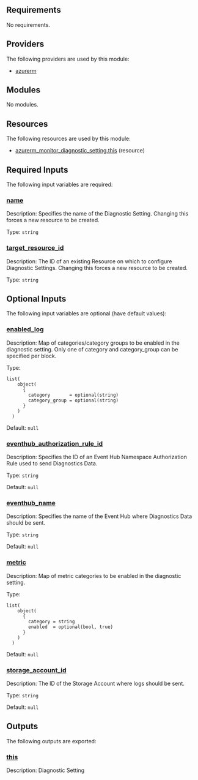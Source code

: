 <!-- BEGIN_TF_DOCS -->
## Requirements

No requirements.

## Providers

The following providers are used by this module:

- <a name="provider_azurerm"></a> [azurerm](#provider\_azurerm)

## Modules

No modules.

## Resources

The following resources are used by this module:

- [azurerm_monitor_diagnostic_setting.this](https://registry.terraform.io/providers/hashicorp/azurerm/latest/docs/resources/monitor_diagnostic_setting) (resource)

## Required Inputs

The following input variables are required:

### <a name="input_name"></a> [name](#input\_name)

Description: Specifies the name of the Diagnostic Setting. Changing this forces a new resource to be created.

Type: `string`

### <a name="input_target_resource_id"></a> [target\_resource\_id](#input\_target\_resource\_id)

Description: The ID of an existing Resource on which to configure Diagnostic Settings. Changing this forces a new resource to be created.

Type: `string`

## Optional Inputs

The following input variables are optional (have default values):

### <a name="input_enabled_log"></a> [enabled\_log](#input\_enabled\_log)

Description: Map of categories/category groups to be enabled in the diagnostic setting. Only one of category and category\_group can be specified per block.

Type:

```hcl
list(
    object(
      {
        category       = optional(string)
        category_group = optional(string)
      }
    )
  )
```

Default: `null`

### <a name="input_eventhub_authorization_rule_id"></a> [eventhub\_authorization\_rule\_id](#input\_eventhub\_authorization\_rule\_id)

Description: Specifies the ID of an Event Hub Namespace Authorization Rule used to send Diagnostics Data.

Type: `string`

Default: `null`

### <a name="input_eventhub_name"></a> [eventhub\_name](#input\_eventhub\_name)

Description: Specifies the name of the Event Hub where Diagnostics Data should be sent.

Type: `string`

Default: `null`

### <a name="input_metric"></a> [metric](#input\_metric)

Description: Map of metric categories to be enabled in the diagnostic setting.

Type:

```hcl
list(
    object(
      {
        category = string
        enabled  = optional(bool, true)
      }
    )
  )
```

Default: `null`

### <a name="input_storage_account_id"></a> [storage\_account\_id](#input\_storage\_account\_id)

Description: The ID of the Storage Account where logs should be sent.

Type: `string`

Default: `null`

## Outputs

The following outputs are exported:

### <a name="output_this"></a> [this](#output\_this)

Description: Diagnostic Setting
<!-- END_TF_DOCS -->